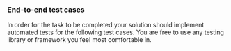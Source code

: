 ### End-to-end test cases

In order for the task to be completed your solution should implement automated tests for the following test cases. You are free to use any testing library or framework you feel most comfortable in.